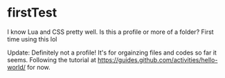 # firstTest
I know Lua and CSS pretty well. Is this a profile or more of a folder? First time using this lol

Update: Definitely not a profile! It's for orgainzing files and codes so far it seems. Following the tutorial at https://guides.github.com/activities/hello-world/ for now.
